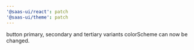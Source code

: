 ```yaml
---
'@saas-ui/react': patch
'@saas-ui/theme': patch
---
```


button primary, secondary and tertiary variants colorScheme can now be changed.
